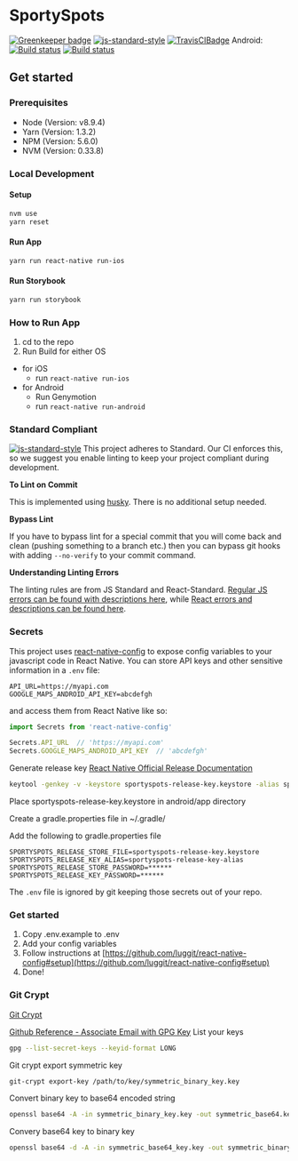 # SportySpots

[![Greenkeeper badge](https://badges.greenkeeper.io/SportySpots/cruijff.svg)](https://greenkeeper.io/)
[![js-standard-style](https://img.shields.io/badge/code%20style-standard-brightgreen.svg?style=flat)](http://standardjs.com/)
[![TravisCIBadge](https://travis-ci.org/SportySpots/cruijff.svg?branch=master)](https://travis-ci.org/SportySpots/cruijff)
Android: [![Build status](https://build.appcenter.ms/v0.1/apps/a040d989-6713-458b-8692-5cc9c14b0f0f/branches/master/badge)](https://appcenter.ms)
[![Build status](https://build.appcenter.ms/v0.1/apps/ad2b18a6-2a59-48b8-8e73-8614df116aa8/branches/master/badge)](https://appcenter.ms)

## Get started

### Prerequisites

* Node (Version: v8.9.4)
* Yarn (Version: 1.3.2)
* NPM (Version: 5.6.0)
* NVM (Version: 0.33.8)

### Local Development

#### Setup

```bash
nvm use
yarn reset
```

#### Run App

```bash
yarn run react-native run-ios
```

#### Run Storybook

```bash
yarn run storybook
```


### How to Run App

1. cd to the repo
2. Run Build for either OS
  * for iOS
    * run `react-native run-ios`
  * for Android
    * Run Genymotion
    * run `react-native run-android`

### Standard Compliant

[![js-standard-style](https://cdn.rawgit.com/feross/standard/master/badge.svg)](https://github.com/feross/standard)
This project adheres to Standard.  Our CI enforces this, so we suggest you enable linting to keep your project compliant during development.

**To Lint on Commit**

This is implemented using [husky](https://github.com/typicode/husky). There is no additional setup needed.

**Bypass Lint**

If you have to bypass lint for a special commit that you will come back and clean (pushing something to a branch etc.) then you can bypass git hooks with adding `--no-verify` to your commit command.

**Understanding Linting Errors**

The linting rules are from JS Standard and React-Standard.  [Regular JS errors can be found with descriptions here](http://eslint.org/docs/rules/), while [React errors and descriptions can be found here](https://github.com/yannickcr/eslint-plugin-react).

### Secrets

This project uses [react-native-config](https://github.com/luggit/react-native-config) to expose config variables to your javascript code in React Native. You can store API keys
and other sensitive information in a `.env` file:

```env
API_URL=https://myapi.com
GOOGLE_MAPS_ANDROID_API_KEY=abcdefgh
```

and access them from React Native like so:

```js
import Secrets from 'react-native-config'

Secrets.API_URL  // 'https://myapi.com'
Secrets.GOOGLE_MAPS_ANDROID_API_KEY  // 'abcdefgh'
```

Generate release key
[React Native Official Release Documentation](http://facebook.github.io/react-native/docs/signed-apk-android.html#content)

```bash
keytool -genkey -v -keystore sportyspots-release-key.keystore -alias sportyspots-release-key-alias -keyalg RSA -keysize 2048 -validity 20000
```

Place sportyspots-release-key.keystore in android/app directory

Create a gradle.properties file in ~/.gradle/

Add the following to gradle.properties file

```env
SPORTYSPOTS_RELEASE_STORE_FILE=sportyspots-release-key.keystore
SPORTYSPOTS_RELEASE_KEY_ALIAS=sportyspots-release-key-alias
SPORTYSPOTS_RELEASE_STORE_PASSWORD=******
SPORTYSPOTS_RELEASE_KEY_PASSWORD=******
```

The `.env` file is ignored by git keeping those secrets out of your repo.

### Get started

1. Copy .env.example to .env
2. Add your config variables
3. Follow instructions at [https://github.com/luggit/react-native-config#setup](https://github.com/luggit/react-native-config#setup)
4. Done!

### Git Crypt

[Git Crypt](https://github.com/AGWA/git-crypt)

[Github Reference - Associate Email with GPG Key](https://help.github.com/articles/associating-an-email-with-your-gpg-key/)
List your keys

```bash
gpg --list-secret-keys --keyid-format LONG
```

Git crypt export symmetric key

```bash
git-crypt export-key /path/to/key/symmetric_binary_key.key
```

Convert binary key to base64 encoded string

```bash
openssl base64 -A -in symmetric_binary_key.key -out symmetric_base64.key
```

Convery base64 key to binary key

```bash
openssl base64 -d -A -in symmetric_base64_key.key -out symmetric_binary_key.key
```
